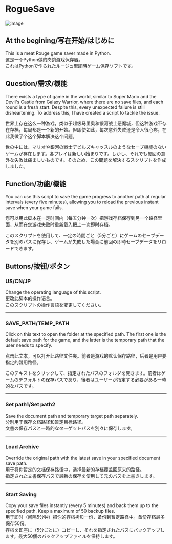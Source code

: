 # RogueSave
![image](https://github.com/HAYATE0578/RogueSave/assets/78299959/850cb8d5-2800-44a1-9b06-94ae5891667d)

## At the begining/写在开始/はじめに
This is a meat Rouge game saver made in Python.  
这是一个Python做的肉鸽游戏保存器。  
これはPythonで作られたルージュ型即時ゲーム保存ソフトです。  

## Question/需求/機能
There exists a type of game in the world, similar to Super Mario and the Devil's Castle from Galaxy Warrior, where there are no save files, and each round is a fresh start. Despite this, every unexpected failure is still disheartening. To address this, I have created a script to tackle the issue.  

世界上存在这么一种游戏，类似于超级马里奥和银河战士恶魔城，但这种游戏不存在存档，每局都是一个新的开始。但即使如此，每次意外失败还是令人很心疼，在此我做了个这个脚本解决这个问题。  

世の中には、マリオや銀河の戦士デビルズキャッスルのようなセーブ機能のないゲームが存在します。各プレイは新しい始まりです。しかし、それでも毎回の意外な失敗は痛ましいものです。そのため、この問題を解決するスクリプトを作成しました。

## Function/功能/機能
You can use this script to save the game progress to another path at regular intervals (every five minutes), allowing you to reload the previous instant save when your game fails.  

您可以用此脚本在一定时间内（每五分钟一次）把游戏存档保存到另一个路径里面，从而在您游戏失败时重新载入把上一次即时存档。  

このスクリプトを使用して、一定の時間ごと（5分ごと）にゲームのセーブデータを別のパスに保存し、ゲームが失敗した場合に前回の即時セーブデータをリロードできます。
  
## Buttons/按钮/ボタン

### US/CN/JP
Change the operating language of this script.  
更改此脚本的操作语言。  
このスクリプトの操作言語を変更してください。  
<hr>

### SAVE_PATH/TEMP_PATH
Click on this text to open the folder at the specified path. The first one is the default save path for the game, and the latter is the temporary path that the user needs to specify.  

点击此文本，可以打开此路径文件夹。前者是游戏的默认保存路径，后者是用户要指定的暂用路径。  

このテキストをクリックして、指定されたパスのフォルダを開きます。前者はゲームのデフォルトの保存パスであり、後者はユーザーが指定する必要がある一時的なパスです。  
<hr>

### Set path1/Set path2
Save the document path and temporary target path separately.  
分别用于保存文档路径和暂定目标路径。  
文書の保存パスと一時的なターゲットパスを別々に保存します。  
<hr>

### Load Archive
Override the original path with the latest save in your specified document save path.  
用于将你暂定的文档保存路径中，选择最新的存档覆盖回原来的路径。  
指定された文書保存パスで最新の保存を使用して元のパスを上書きします。  
<hr>

### Start Saving
Copy your save files instantly (every 5 minutes) and back them up to the specified path. Keep a maximum of 50 backup files.  
用于即时（间隔5分钟）把你的存档拷贝一份，备份到暂定路径中。备份存档最多保存50份。  
存档を即座に（5分ごとに）コピーし、それを指定されたパスにバックアップします。最大50個のバックアップファイルを保持します。  

